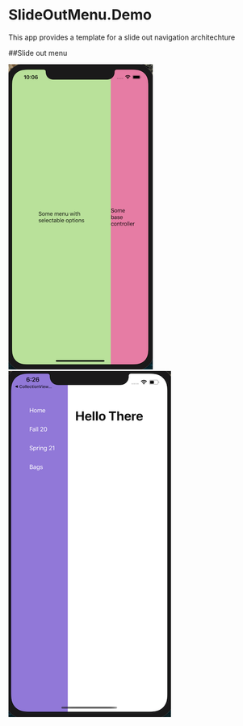 # SlideOutMenu.Demo
This app provides a template for a slide out navigation architechture 


##Slide out menu

![](SlideoutMenu.png)
![](Slideoutmenu3.png)


